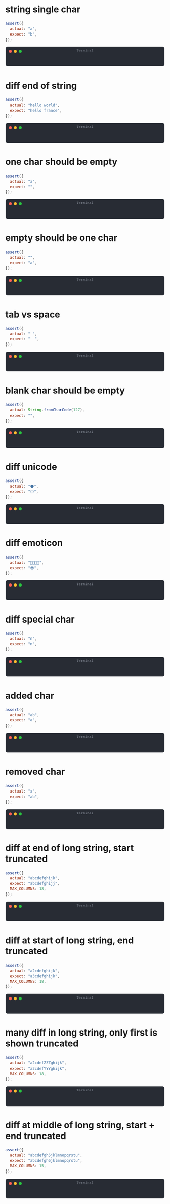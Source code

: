 # string single char

```js
assert({
  actual: "a",
  expect: "b",
});
```

![img](<./string/string single char.svg>)

# diff end of string

```js
assert({
  actual: "hello world",
  expect: "hello france",
});
```

![img](<./string/diff end of string.svg>)

# one char should be empty

```js
assert({
  actual: "a",
  expect: "",
});
```

![img](<./string/one char should be empty.svg>)

# empty should be one char

```js
assert({
  actual: "",
  expect: "a",
});
```

![img](<./string/empty should be one char.svg>)

# tab vs space

```js
assert({
  actual: "	",
  expect: "  ",
});
```

![img](<./string/tab vs space.svg>)

# blank char should be empty

```js
assert({
  actual: String.fromCharCode(127),
  expect: "",
});
```

![img](<./string/blank char should be empty.svg>)

# diff unicode

```js
assert({
  actual: "⚫️",
  expect: "⚪️",
});
```

![img](<./string/diff unicode.svg>)

# diff emoticon

```js
assert({
  actual: "👨‍👩‍👧‍👧",
  expect: "😍",
});
```

![img](<./string/diff emoticon.svg>)

# diff special char

```js
assert({
  actual: "ñ",
  expect: "n",
});
```

![img](<./string/diff special char.svg>)

# added char

```js
assert({
  actual: "ab",
  expect: "a",
});
```

![img](<./string/added char.svg>)

# removed char

```js
assert({
  actual: "a",
  expect: "ab",
});
```

![img](<./string/removed char.svg>)

# diff at end of long string, start truncated

```js
assert({
  actual: "abcdefghijk",
  expect: "abcdefghijj",
  MAX_COLUMNS: 18,
});
```

![img](<./string/diff at end of long string, start truncated.svg>)

# diff at start of long string, end truncated

```js
assert({
  actual: "a2cdefghijk",
  expect: "a3cdefghijk",
  MAX_COLUMNS: 18,
});
```

![img](<./string/diff at start of long string, end truncated.svg>)

# many diff in long string, only first is shown truncated

```js
assert({
  actual: "a2cdefZZZghijk",
  expect: "a3cdefYYYghijk",
  MAX_COLUMNS: 18,
});
```

![img](<./string/many diff in long string, only first is shown truncated.svg>)

# diff at middle of long string, start + end truncated

```js
assert({
  actual: "abcdefgh5jklmnopqrstu",
  expect: "abcdefgh6jklmnopqrstu",
  MAX_COLUMNS: 15,
});
```

![img](<./string/diff at middle of long string, start + end truncated.svg>)

